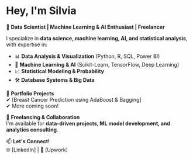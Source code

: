 #  Hey, I'm Silvia  

🔹 **Data Scientist | Machine Learning & AI Enthusiast | Freelancer**  

I specialize in **data science, machine learning, AI, and statistical analysis**, with expertise in:  
- 📊 **Data Analysis & Visualization** (Python, R, SQL, Power BI)  
- 🤖 **Machine Learning & AI** (Scikit-Learn, TensorFlow, Deep Learning)  
- 📈 **Statistical Modeling & Probability**  
- 🛠 **Database Systems & Big Data**  

 🚀 **Portfolio Projects**  
✔ [Breast Cancer Prediction using AdaBoost & Bagging]  
✔ More coming soon!  

💼 **Freelancing & Collaboration**  
I'm available for **data-driven projects, ML model development, and analytics consulting**.  

📫 **Let's Connect!**  
🌐 [LinkedIn] | 💼 [Upwork]
